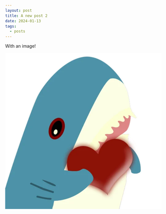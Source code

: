 ```yaml
---
layout: post
title: A new post 2
date: 2024-01-13
tags:
  - posts
---
```

With an image!



![a blahaj shark icon that is holding a heart](/raw_img/uploads/blahaj_heart.png)